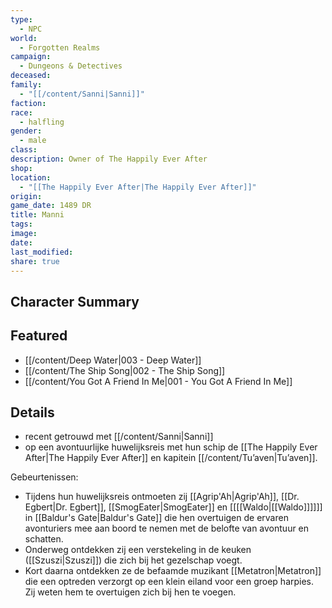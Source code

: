 ```yaml
---
type:
  - NPC
world:
  - Forgotten Realms
campaign:
  - Dungeons & Detectives
deceased: 
family:
  - "[[/content/Sanni|Sanni]]"
faction: 
race:
  - halfling
gender:
  - male
class: 
description: Owner of The Happily Ever After
shop: 
location:
  - "[[The Happily Ever After|The Happily Ever After]]"
origin: 
game_date: 1489 DR
title: Manni
tags: 
image: 
date: 
last_modified: 
share: true
---
```

## Character Summary

## Featured
- [[/content/Deep Water|003 - Deep Water]]
- [[/content/The Ship Song|002 - The Ship Song]]
- [[/content/You Got A Friend In Me|001 - You Got A Friend In Me]]

## Details
* recent getrouwd met [[/content/Sanni|Sanni]]
* op een avontuurlijke huwelijksreis met hun schip de [[The Happily Ever After|The Happily Ever After]] en kapitein [[/content/Tu’aven|Tu’aven]]. 

Gebeurtenissen:
* Tijdens hun huwelijksreis ontmoeten zij [[Agrip'Ah|Agrip'Ah]], [[Dr. Egbert|Dr. Egbert]], [[SmogEater|SmogEater]] en [[[[Waldo|[[Waldo]]]]]] in [[Baldur's Gate|Baldur's Gate]] die hen overtuigen de ervaren avonturiers mee aan boord te nemen met de belofte van avontuur en schatten. 
* Onderweg ontdekken zij een verstekeling in de keuken ([[Szuszi|Szuszi]]) die zich bij het gezelschap voegt.
* Kort daarna ontdekken ze de befaamde muzikant [[Metatron|Metatron]] die een optreden verzorgt op een klein eiland voor een groep harpies. Zij weten hem te overtuigen zich bij hen te voegen. 

